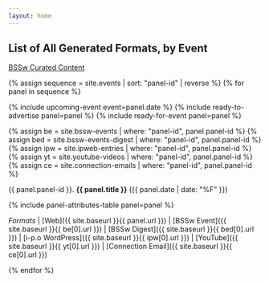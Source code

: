 ```yaml
---
layout: home
---
```

## List of All Generated Formats, by Event

[BSSw Curated Content](swr-panels-cc.md)

{% assign sequence = site.events | sort: "panel-id" | reverse %}
{% for panel in sequence %}

{% include upcoming-event event=panel.date %}
{% include ready-to-advertise panel=panel %}
{% include ready-for-event panel=panel %}

{% assign be = site.bssw-events | where: "panel-id", panel.panel-id %}
{% assign bed = site.bssw-events-digest | where: "panel-id", panel.panel-id %}
{% assign ipw = site.ipweb-entries | where: "panel-id", panel.panel-id %}
{% assign yt = site.youtube-videos | where: "panel-id", panel.panel-id %}
{% assign ce = site.connection-emails | where: "panel-id", panel.panel-id %}

{{ panel.panel-id }}\. **{{ panel.title }}** ({{ panel.date | date: "%F" }})

{% include panel-attributes-table panel=panel %}

*Formats* | [Web]({{ site.baseurl }}{{ panel.url }}) | [BSSw Event]({{ site.baseurl }}{{ be[0].url }}) | [BSSw Digest]({{ site.baseurl }}{{ bed[0].url }}) | [i-p.o WordPress]({{ site.baseurl }}{{ ipw[0].url }})
 | [YouTube]({{ site.baseurl }}{{ yt[0].url }}) | [Connection Email]({{ site.baseurl }}{{ ce[0].url }})

{% endfor %}
